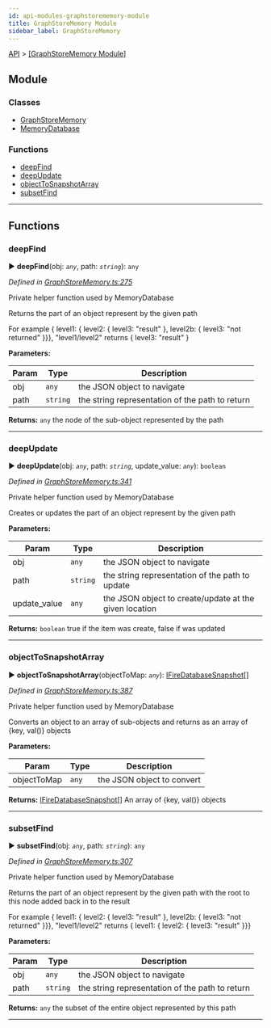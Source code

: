 ```yaml
---
id: api-modules-graphstorememory-module
title: GraphStoreMemory Module
sidebar_label: GraphStoreMemory
---
```


[API](api-readme.md) > [[GraphStoreMemory Module]](api-modules-graphstorememory-module.md)



## Module

### Classes

* [GraphStoreMemory](api-classes-graphstorememory-graphstorememory.md)
* [MemoryDatabase](api-classes-graphstorememory-memorydatabase.md)


### Functions

* [deepFind](api-modules-graphstorememory-module.md#deepfind)
* [deepUpdate](api-modules-graphstorememory-module.md#deepupdate)
* [objectToSnapshotArray](api-modules-graphstorememory-module.md#objecttosnapshotarray)
* [subsetFind](api-modules-graphstorememory-module.md#subsetfind)



---
## Functions
<a id="deepfind"></a>

###  deepFind

► **deepFind**(obj: *`any`*, path: *`string`*): `any`



*Defined in [GraphStoreMemory.ts:275](http://github.com/@besync/graphstore/packages/graphstore/src/GraphStoreMemory.ts#L275)*



Private helper function used by MemoryDatabase

Returns the part of an object represent by the given path

For example { level1: { level2: { level3: "result" }, level2b: { level3: "not returned" }}}, "level1/level2" returns { level3: "result" }


**Parameters:**

| Param | Type | Description |
| ------ | ------ | ------ |
| obj | `any`   |  the JSON object to navigate |
| path | `string`   |  the string representation of the path to return |





**Returns:** `any`
the node of the sub-object represented by the path






___

<a id="deepupdate"></a>

###  deepUpdate

► **deepUpdate**(obj: *`any`*, path: *`string`*, update_value: *`any`*): `boolean`



*Defined in [GraphStoreMemory.ts:341](http://github.com/@besync/graphstore/packages/graphstore/src/GraphStoreMemory.ts#L341)*



Private helper function used by MemoryDatabase

Creates or updates the part of an object represent by the given path


**Parameters:**

| Param | Type | Description |
| ------ | ------ | ------ |
| obj | `any`   |  the JSON object to navigate |
| path | `string`   |  the string representation of the path to update |
| update_value | `any`   |  the JSON object to create/update at the given location |





**Returns:** `boolean`
true if the item was create, false if was updated






___

<a id="objecttosnapshotarray"></a>

###  objectToSnapshotArray

► **objectToSnapshotArray**(objectToMap: *`any`*): [IFireDatabaseSnapshot](api-interfaces-graphstore-ifiredatabasesnapshot.md)[]



*Defined in [GraphStoreMemory.ts:387](http://github.com/@besync/graphstore/packages/graphstore/src/GraphStoreMemory.ts#L387)*



Private helper function used by MemoryDatabase

Converts an object to an array of sub-objects and returns as an array of {key, val()} objects


**Parameters:**

| Param | Type | Description |
| ------ | ------ | ------ |
| objectToMap | `any`   |  the JSON object to convert |





**Returns:** [IFireDatabaseSnapshot](api-interfaces-graphstore-ifiredatabasesnapshot.md)[]
An array of {key, val()} objects






___

<a id="subsetfind"></a>

###  subsetFind

► **subsetFind**(obj: *`any`*, path: *`string`*): `any`



*Defined in [GraphStoreMemory.ts:307](http://github.com/@besync/graphstore/packages/graphstore/src/GraphStoreMemory.ts#L307)*



Private helper function used by MemoryDatabase

Returns the part of an object represent by the given path with the root to this node added back in to the result

For example { level1: { level2: { level3: "result" }, level2b: { level3: "not returned" }}}, "level1/level2" returns { level1: { level2: { level3: "result" }}}


**Parameters:**

| Param | Type | Description |
| ------ | ------ | ------ |
| obj | `any`   |  the JSON object to navigate |
| path | `string`   |  the string representation of the path to return |





**Returns:** `any`
the subset of the entire object represented by this path






___


